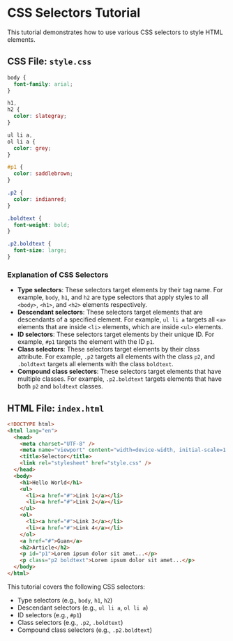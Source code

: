 # CSS Selectors Tutorial

This tutorial demonstrates how to use various CSS selectors to style HTML elements.

## CSS File: `style.css`

```css
body {
  font-family: arial;
}

h1,
h2 {
  color: slategray;
}

ul li a,
ol li a {
  color: grey;
}

#p1 {
  color: saddlebrown;
}

.p2 {
  color: indianred;
}

.boldtext {
  font-weight: bold;
}

.p2.boldtext {
  font-size: large;
}
```

### Explanation of CSS Selectors

- **Type selectors**: These selectors target elements by their tag name. For example, `body`, `h1`, and `h2` are type selectors that apply styles to all `<body>`, `<h1>`, and `<h2>` elements respectively.
- **Descendant selectors**: These selectors target elements that are descendants of a specified element. For example, `ul li a` targets all `<a>` elements that are inside `<li>` elements, which are inside `<ul>` elements.
- **ID selectors**: These selectors target elements by their unique ID. For example, `#p1` targets the element with the ID `p1`.
- **Class selectors**: These selectors target elements by their class attribute. For example, `.p2` targets all elements with the class `p2`, and `.boldtext` targets all elements with the class `boldtext`.
- **Compound class selectors**: These selectors target elements that have multiple classes. For example, `.p2.boldtext` targets elements that have both `p2` and `boldtext` classes.

## HTML File: `index.html`

```html
<!DOCTYPE html>
<html lang="en">
  <head>
    <meta charset="UTF-8" />
    <meta name="viewport" content="width=device-width, initial-scale=1.0" />
    <title>Selector</title>
    <link rel="stylesheet" href="style.css" />
  </head>
  <body>
    <h1>Hello World</h1>
    <ul>
      <li><a href="#">Link 1</a></li>
      <li><a href="#">Link 2</a></li>
    </ul>
    <ol>
      <li><a href="#">Link 3</a></li>
      <li><a href="#">Link 4</a></li>
    </ol>
    <a href="#">Guan</a>
    <h2>Article</h2>
    <p id="p1">Lorem ipsum dolor sit amet...</p>
    <p class="p2 boldtext">Lorem ipsum dolor sit amet...</p>
  </body>
</html>
```

This tutorial covers the following CSS selectors:

- Type selectors (e.g., `body`, `h1`, `h2`)
- Descendant selectors (e.g., `ul li a`, `ol li a`)
- ID selectors (e.g., `#p1`)
- Class selectors (e.g., `.p2`, `.boldtext`)
- Compound class selectors (e.g., `.p2.boldtext`)
